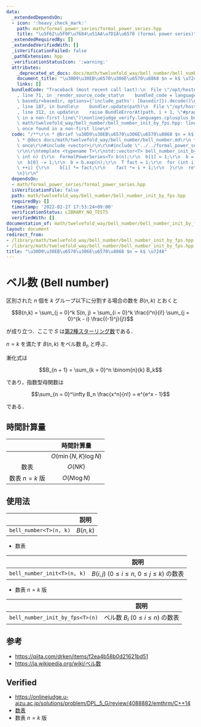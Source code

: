 ```yaml
---
data:
  _extendedDependsOn:
  - icon: ':heavy_check_mark:'
    path: math/formal_power_series/formal_power_series.hpp
    title: "\u5F62\u5F0F\u7684\u51AA\u7D1A\u6570 (formal power series)"
  _extendedRequiredBy: []
  _extendedVerifiedWith: []
  _isVerificationFailed: false
  _pathExtension: hpp
  _verificationStatusIcon: ':warning:'
  attributes:
    _deprecated_at_docs: docs/math/twelvefold_way/bell_number/bell_number.md
    document_title: "\u30D9\u30EB\u6570\u306E\u6570\u8868 $n = k$ \u7248"
    links: []
  bundledCode: "Traceback (most recent call last):\n  File \"/opt/hostedtoolcache/Python/3.10.2/x64/lib/python3.10/site-packages/onlinejudge_verify/documentation/build.py\"\
    , line 71, in _render_source_code_stat\n    bundled_code = language.bundle(stat.path,\
    \ basedir=basedir, options={'include_paths': [basedir]}).decode()\n  File \"/opt/hostedtoolcache/Python/3.10.2/x64/lib/python3.10/site-packages/onlinejudge_verify/languages/cplusplus.py\"\
    , line 187, in bundle\n    bundler.update(path)\n  File \"/opt/hostedtoolcache/Python/3.10.2/x64/lib/python3.10/site-packages/onlinejudge_verify/languages/cplusplus_bundle.py\"\
    , line 312, in update\n    raise BundleErrorAt(path, i + 1, \"#pragma once found\
    \ in a non-first line\")\nonlinejudge_verify.languages.cplusplus_bundle.BundleErrorAt:\
    \ math/twelvefold_way/bell_number/bell_number_init_by_fps.hpp: line 6: #pragma\
    \ once found in a non-first line\n"
  code: "/**\r\n * @brief \u30D9\u30EB\u6570\u306E\u6570\u8868 $n = k$ \u7248\r\n\
    \ * @docs docs/math/twelvefold_way/bell_number/bell_number.md\r\n */\r\n\r\n#pragma\
    \ once\r\n#include <vector>\r\n\r\n#include \"../../formal_power_series/formal_power_series.hpp\"\
    \r\n\r\ntemplate <typename T>\r\nstd::vector<T> bell_number_init_by_fps(const\
    \ int n) {\r\n  FormalPowerSeries<T> b(n);\r\n  b[1] = 1;\r\n  b = b.exp(n);\r\
    \n  b[0] -= 1;\r\n  b = b.exp(n);\r\n  T fact = 1;\r\n  for (int i = 0; i <= n;\
    \ ++i) {\r\n    b[i] *= fact;\r\n    fact *= i + 1;\r\n  }\r\n  return b.coef;\r\
    \n}\r\n"
  dependsOn:
  - math/formal_power_series/formal_power_series.hpp
  isVerificationFile: false
  path: math/twelvefold_way/bell_number/bell_number_init_by_fps.hpp
  requiredBy: []
  timestamp: '2022-02-27 17:53:24+09:00'
  verificationStatus: LIBRARY_NO_TESTS
  verifiedWith: []
documentation_of: math/twelvefold_way/bell_number/bell_number_init_by_fps.hpp
layout: document
redirect_from:
- /library/math/twelvefold_way/bell_number/bell_number_init_by_fps.hpp
- /library/math/twelvefold_way/bell_number/bell_number_init_by_fps.hpp.html
title: "\u30D9\u30EB\u6570\u306E\u6570\u8868 $n = k$ \u7248"
---
```

# ベル数 (Bell number)

区別された $n$ 個を $k$ グループ以下に分割する場合の数を $B(n, k)$ とおくと

$$B(n,k) = \sum_{j = 0}^k S(n, j) = \sum_{i = 0}^k \frac{i^n}{i!} \sum_{j = 0}^{k - i} \frac{(-1)^j}{j!}$$

が成り立つ．ここで $S$ は[第2種スターリング数](../stirling_number/stirling_number.md)である．

$n = k$ を満たす $B(n, k)$ をベル数 $B_n$ と呼ぶ．

漸化式は

$$B_{n + 1} = \sum_{k = 0}^n \binom{n}{k} B_k$$

であり，指数型母関数は

$$\sum_{n = 0}^\infty B_n \frac{x^n}{n!} = e^{e^x - 1}$$

である．


## 時間計算量

||時間計算量|
|:--:|:--:|
||$O(\min \lbrace N, K \rbrace \log{N})$|
|数表|$O(NK)$|
|数表 $n = k$ 版|$O(N\log{N})$|


## 使用法

||説明|
|:--:|:--:|
|`bell_number<T>(n, k)`|$B(n, k)$|

- 数表

||説明|
|:--:|:--:|
|`bell_number_init<T>(n, k)`|$B(i, j)$ ($0 \leq i \leq n,\ 0 \leq j \leq k$) の数表|

- 数表 $n = k$ 版

||説明|
|:--:|:--:|
|`bell_number_init_by_fps<T>(n)`|ベル数 $B_i$ ($0 \leq i \leq n$) の数表|


## 参考

- https://qiita.com/drken/items/f2ea4b58b0d21621bd51
- https://ja.wikipedia.org/wiki/ベル数


## Verified

- https://onlinejudge.u-aizu.ac.jp/solutions/problem/DPL_5_G/review/4088882/emthrm/C++14
- [数表](https://onlinejudge.u-aizu.ac.jp/solutions/problem/DPL_5_G/review/4088892/emthrm/C++14)
- 数表 $n = k$ 版
